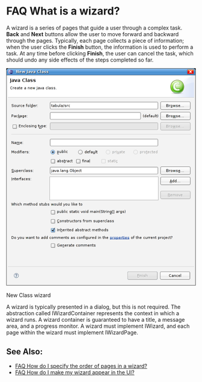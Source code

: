 

FAQ What is a wizard?
=====================

A wizard is a series of pages that guide a user through a complex task. **Back** and **Next** buttons allow the user to move forward and backward through the pages. Typically, each page collects a piece of information; when the user clicks the **Finish** button, the information is used to perform a task. At any time before clicking **Finish**, the user can cancel the task, which should undo any side effects of the steps completed so far.

![](images/New_class_wizard.png)

New Class wizard

A wizard is typically presented in a dialog, but this is not required. The abstraction called IWizardContainer represents the context in which a wizard runs. A wizard container is guaranteed to have a title, a message area, and a progress monitor. A wizard must implement IWizard, and each page within the wizard must implement IWizardPage.

See Also:
---------

*   [FAQ How do I specify the order of pages in a wizard?](./FAQ_How_do_I_specify_the_order_of_pages_in_a_wizard.md "FAQ How do I specify the order of pages in a wizard?")
*   [FAQ How do I make my wizard appear in the UI?](./FAQ_How_do_I_make_my_wizard_appear_in_the_UI.md "FAQ How do I make my wizard appear in the UI?")

